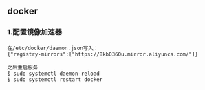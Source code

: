 ##  docker

### 1.配置镜像加速器

```
在/etc/docker/daemon.json写入：
{"registry-mirrors":["https://8kb0360u.mirror.aliyuncs.com/"]}

之后重启服务
$ sudo systemctl daemon-reload
$ sudo systemctl restart docker
```

